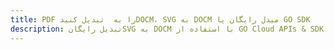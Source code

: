 ---title: PDF را به  تبدیل کنیدDOCM، SVG به DOCM مبدل رایگان یا GO SDKdescription: تبدیل رایگانSVG به DOCM با استفاده از GO Cloud APIs & SDK همچنین اسناد PDF را در Cloud ایجاد، ویرایش و رندر کنید.---